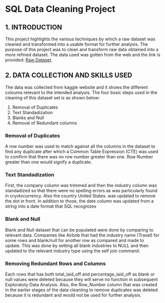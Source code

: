 # SQL Data Cleaning Project
## 1. INTRODUCTION  
This project highlights the various techniques by which a raw dataset was cleaned and transformed into a usable format for further analysis. The purpose of this project was to clean and transform raw data obtained into a more refined dataset. The data used was gotten from the web and the link is provided: [Raw Dataset](https://www.kaggle.com/datasets/swaptr/layoffs-2022).  
## 2. DATA COLLECTION AND SKILLS USED  
The data was collected from kaggle website and it shows the different coloums relevant to the intended analysis.
The four bssic steps used in the cleaning of this dataset set is as shown below:
1. Removal of Duplicates
2. Text Standadization
3. Blanks and Null
4. Removal of Redundant columns

 ### Removal of Duplicates
 A row number was used to match against all the columns in the dataset to find any duplicate after which a Common Table Expression (CTE) was used to comfirm that there was no row number greater than one. Row Number greater than one would signify a duplicate.

 ### Text Standadization  
First, the company column was trimmed and then the industry column was standadized so that there were no spelling errors as was particularly found in cryotocurrency. Also the country United States. was updated to remove the dot in front. In addition to those, the date column was updated from a string into a date format that SQL recognizes  

### Blank and Null  
Blank and Null dataset that can be populated were done by comparing to relevant data. Companies like Airbnb that had the industry name (Travel) for some rows and blank/null for another row as compared and made to update. This was done by setting all blank industries to NULL and then updated to the relevant industry type using the self join command.  

### Removing Redundant Rows and Columns  
Each rows that has both total_laid_off and percentage_laid_off as blank or null values were deleted because they will serve no function in subsequent Exploratoty Data Analysis. Also, the Row_Number column that was created in the earlier stages of the data cleaniing to remove duplicates was deleted because it is redundant and would not be used for further analysis.










